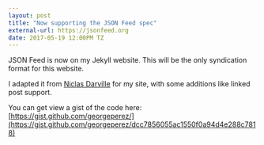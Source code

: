 ```yaml
---
layout: post
title: "Now supporting the JSON Feed spec"
external-url: https://jsonfeed.org
date: 2017-05-19 12:00PM TZ
---
```


JSON Feed is now on my Jekyll website. This will be the only syndication format for this website.

I adapted it from [Niclas Darville](https://ndarville.com/blog/2017/05/19/json-feed-for-jekyll/) for my site, with some additions like linked post support.

You can get view a gist of the code here: [https://gist.github.com/georgeperez/](https://gist.github.com/georgeperez/dcc7856055ac1550f0a94d4e288c7818)